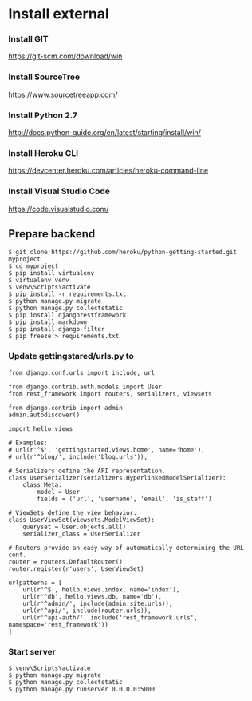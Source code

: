# Install external

### Install GIT
https://git-scm.com/download/win
### Install SourceTree
https://www.sourcetreeapp.com/
### Install Python 2.7
http://docs.python-guide.org/en/latest/starting/install/win/
### Install Heroku CLI
https://devcenter.heroku.com/articles/heroku-command-line
### Install Visual Studio Code
https://code.visualstudio.com/

## Prepare  backend
    
    $ git clone https://github.com/heroku/python-getting-started.git  myproject
    $ cd myproject
    $ pip install virtualenv
    $ virtualenv venv
    $ venv\Scripts\activate
    $ pip install -r requirements.txt
    $ python manage.py migrate
    $ python manage.py collectstatic
    $ pip install djangorestframework
    $ pip install markdown
    $ pip install django-filter
    $ pip freeze > requirements.txt

### Update gettingstared/urls.py to

    from django.conf.urls import include, url

    from django.contrib.auth.models import User
    from rest_framework import routers, serializers, viewsets

    from django.contrib import admin
    admin.autodiscover()

    import hello.views

    # Examples:
    # url(r'^$', 'gettingstarted.views.home', name='home'),
    # url(r'^blog/', include('blog.urls')),

    # Serializers define the API representation.
    class UserSerializer(serializers.HyperlinkedModelSerializer):
        class Meta:
            model = User
            fields = ('url', 'username', 'email', 'is_staff')

    # ViewSets define the view behavior.
    class UserViewSet(viewsets.ModelViewSet):
        queryset = User.objects.all()
        serializer_class = UserSerializer

    # Routers provide an easy way of automatically determining the URL conf.
    router = routers.DefaultRouter()
    router.register(r'users', UserViewSet)

    urlpatterns = [
        url(r'^$', hello.views.index, name='index'),
        url(r'^db', hello.views.db, name='db'),
        url(r'^admin/', include(admin.site.urls)),
        url(r'^api/', include(router.urls)),
        url(r'^api-auth/', include('rest_framework.urls', namespace='rest_framework'))
    ]

### Start server

    $ venv\Scripts\activate
    $ python manage.py migrate
    $ python manage.py collectstatic
    $ python manage.py runserver 0.0.0.0:5000